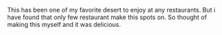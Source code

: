 This has been one of my favorite desert to enjoy at any restaurants. But i have found that only few restaurant make this spots on. So thought of making this myself and it was delicious.
